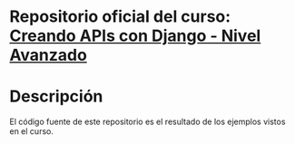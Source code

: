 # Repositorio oficial del curso: [Creando APIs con Django - Nivel Avanzado](https://netzun.com/cursos-online/creando-apis-django-nivel-avanzado?utm=carloalva)

# Descripción
El código fuente de este repositorio es el resultado de los ejemplos vistos en el curso.
